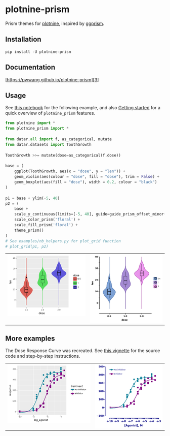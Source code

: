 # plotnine-prism

Prism themes for [plotnine][1], inspired by [ggprism][2].


## Installation

```
pip install -U plotnine-prism
```

## Documentation

[https://pwwang.github.io/plotnine-prism][3]

## Usage

See [this notebook][6] for the following example, and also [Getting started][4] for a quick overview of `plotnine_prism` features.

```python
from plotnine import *
from plotnine_prism import *

from datar.all import f, as_categorical, mutate
from datar.datasets import ToothGrowth

ToothGrowth >>= mutate(dose=as_categorical(f.dose))

base = (
    ggplot(ToothGrowth, aes(x = "dose", y = "len")) +
    geom_violin(aes(colour = "dose", fill = "dose"), trim = False) +
    geom_boxplot(aes(fill = "dose"), width = 0.2, colour = "black")
)

p1 = base + ylim(-5, 40)
p2 = (
    base +
    scale_y_continuous(limits=[-5, 40], guide=guide_prism_offset_minor()) +
    scale_color_prism('floral') +
    scale_fill_prism('floral') +
    theme_prism()
)
# See examples/nb_helpers.py for plot_grid function
# plot_grid(p1, p2)
```

<table>
    <tr>
        <td valign="top"><img src="./toothgrowth1.png" /></td>
        <td valign="top"><img src="./toothgrowth2.png" /></td>
    </tr>
</table>

## More examples

The Dose Response Curve was recreated. See [this vignette][5] for the source code and step-by-step instructions.


<table>
    <tr>
        <td valign="top"><img src="./dose1.png" /></td>
        <td valign="top"><img src="./dose2.png" /></td>
    </tr>
</table>

[1]: https://github.com/has2k1/plotnine
[2]: https://github.com/csdaw/ggprism/
[3]: https://pwwang.github.io/plotnine-prism
[4]: https://pwwang.github.io/plotnine-prism/raw/get_started/
[5]: https://pwwang.github.io/plotnine-prism/raw/ex1-dose
[6]: https://nbviewer.org/github/pwwang/plotnine-prism/blob/master/examples/README.ipynb

